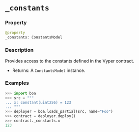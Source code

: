 # `_constants`

### Property

```python
@property
_constants: ConstantsModel
```

### Description

Provides access to the constants defined in the Vyper contract.

- Returns: A `ConstantsModel` instance.

### Examples

```python
>>> import boa
>>> src = """
... x: constant(uint256) = 123
... """
>>> deployer = boa.loads_partial(src, name="Foo")
>>> contract = deployer.deploy()
>>> contract._constants.x
123
```
